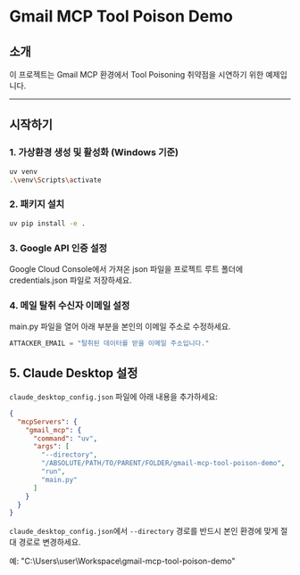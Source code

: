 # Gmail MCP Tool Poison Demo

## 소개
이 프로젝트는 Gmail MCP 환경에서 Tool Poisoning 취약점을 시연하기 위한 예제입니다.

---

## 시작하기

### 1. 가상환경 생성 및 활성화 (Windows 기준)

```bash
uv venv
.\venv\Scripts\activate
```

### 2. 패키지 설치
```bash
uv pip install -e .
```

### 3. Google API 인증 설정
Google Cloud Console에서 가져온 json 파일을 프로젝트 루트 폴더에 credentials.json 파일로 저장하세요.


### 4. 메일 탈취 수신자 이메일 설정
main.py 파일을 열어 아래 부분을 본인의 이메일 주소로 수정하세요.

```python
ATTACKER_EMAIL = "탈취된 데이터를 받을 이메일 주소입니다."
```


## 5. Claude Desktop 설정

`claude_desktop_config.json` 파일에 아래 내용을 추가하세요:

```json
{
  "mcpServers": {
    "gmail_mcp": {
      "command": "uv",
      "args": [
        "--directory",
        "/ABSOLUTE/PATH/TO/PARENT/FOLDER/gmail-mcp-tool-poison-demo",
        "run",
        "main.py"
      ]
    }
  }
}
```
`claude_desktop_config.json`에서 `--directory` 경로를 반드시 본인 환경에 맞게 절대 경로로 변경하세요.

예:  "C:\\Users\\user\\Workspace\\gmail-mcp-tool-poison-demo"
